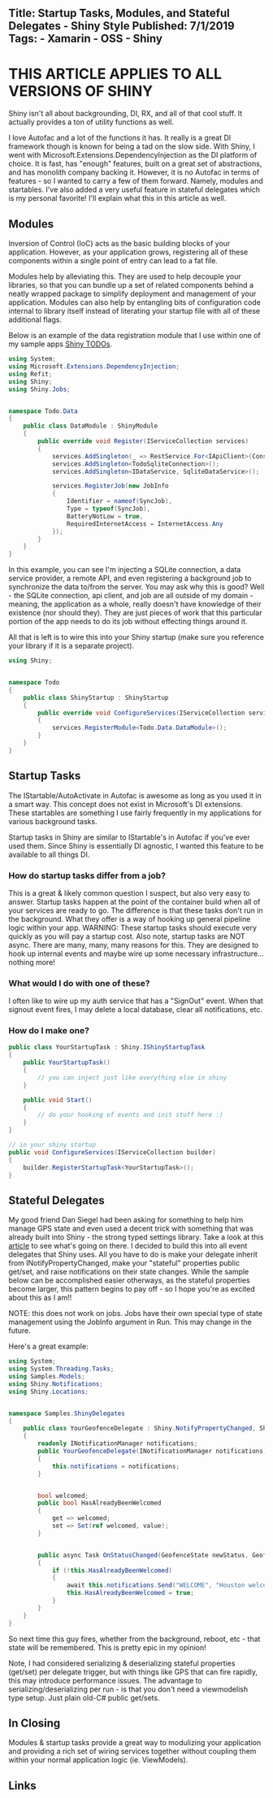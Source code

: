 Title: Startup Tasks, Modules, and Stateful Delegates - Shiny Style
Published: 7/1/2019
Tags:
    - Xamarin
    - OSS
    - Shiny
---

# THIS ARTICLE APPLIES TO ALL VERSIONS OF SHINY

Shiny isn't all about backgrounding, DI, RX, and all of that cool stuff.  It actually provides a ton of utility functions as well.  

I love Autofac and a lot of the functions it has.  It really is a great DI framework though is known for being a tad on the slow side.  With Shiny, I went with Microsoft.Extensions.DependencyInjection as the DI platform of choice.  It is fast, has "enough" features, built on a great set of abstractions, and has monolith company backing it.  However, it is no Autofac in terms of features - so I wanted to carry a few of them forward.  Namely, modules and startables.  I've also added a very useful feature in stateful delegates which is my personal favorite!  I'll explain what this in this article as well.

## Modules
Inversion of Control (IoC) acts as the basic building blocks of your application.  However, as your application grows, registering all of these components within a single point of entry can lead to a fat file.

Modules help by alleviating this.  They are used to help decouple your libraries, so that you can bundle up a set of related components behind a neatly wrapped package to simplify deployment and management of your application. Modules can also help by entangling bits of configuration code internal to library itself instead of literating your startup file with all of these additional flags.

Below is an example of the data registration module that I use within one of my sample apps [Shiny TODOs](https://github.com/aritchie/stream-todo). 

```csharp
using System;
using Microsoft.Extensions.DependencyInjection;
using Refit;
using Shiny;
using Shiny.Jobs;


namespace Todo.Data
{
    public class DataModule : ShinyModule
    {
        public override void Register(IServiceCollection services)
        {
            services.AddSingleton(_ => RestService.For<IApiClient>(Constants.BaseApiUri));
            services.AddSingleton<TodoSqliteConnection>();
            services.AddSingleton<IDataService, SqliteDataService>();

            services.RegisterJob(new JobInfo
            {
                Identifier = nameof(SyncJob),
                Type = typeof(SyncJob),
                BatteryNotLow = true,
                RequiredInternetAccess = InternetAccess.Any
            });
        }
    }
}

```

In this example, you can see I'm injecting a SQLite connection, a data service provider, a remote API, and even registering a background job to synchronize the data to/from the server.  You may ask why this is good?  Well - the SQLite connection, api client, and job are all outside of my domain - meaning, the application as a whole, really doesn't have knowledge of their existence (nor should they).  They are just pieces of work that this particular portion of the app needs to do its job without effecting things around it.  

All that is left is to wire this into your Shiny startup (make sure you reference your library if it is a separate project).

```csharp
using Shiny;


namespace Todo
{
    public class ShinyStartup : ShinyStartup
    {
        public override void ConfigureServices(IServiceCollection services)
        {
            services.RegisterModule<Todo.Data.DataModule>();
        }
    }
}
```



## Startup Tasks
The IStartable/AutoActivate in Autofac is awesome as long as you used it in a smart way.  This concept does not exist in Microsoft's DI extensions.  These startables are something I use fairly frequently in my applications for various background tasks.  

Startup tasks in Shiny are similar to IStartable's in Autofac if you've ever used them.  Since Shiny is essentially DI agnostic, I wanted this feature to be available to all things DI.

### How do startup tasks differ from a job?
This is a great & likely common question I suspect, but also very easy to answer.  Startup tasks happen at the point of the container build when all of your services are ready to go.  The difference is that these tasks don't run in the background.  What they offer is a way of hooking up general pipeline logic within your app.  WARNING: These startup tasks should execute very quickly as you will pay a startup cost.  Also note, startup tasks are NOT async.  There are many, many, many reasons for this.  They are designed to hook up internal events and maybe wire up some necessary infrastructure... nothing more! 

### What would I do with one of these?
I often like to wire up my auth service that has a "SignOut" event.  When that signout event fires, I may delete a local database, clear all notifications, etc. 

### How do I make one?

```csharp
public class YourStartupTask : Shiny.IShinyStartupTask
{
    public YourStartupTask()
    {
        // you can inject just like everything else in shiny
    }

    public void Start()
    {
        // do your hooking of events and init stuff here :)
    }
}

// in your shiny startup
public void ConfigureServices(IServiceCollection builder)
{
    builder.RegisterStartupTask<YourStartupTask>();
}
```


## Stateful Delegates
My good friend Dan Siegel had been asking for something to help him manage GPS state and even used a decent trick with something that was already built into Shiny - the strong typed settings library.  Take a look at this [article](shinysettings) to see what's going on there.  I decided to build this into all event delegates that Shiny uses. All you have to do is make your delegate inherit from INotifyPropertyChanged, make your "stateful" properties public get/set, and raise notifications on their state changes.  While the sample below can be accomplished easier otherways, as the stateful properties become larger, this pattern begins to pay off - so I hope you're as excited about this as I am!!

NOTE: this does not work on jobs.  Jobs have their own special type of state management using the JobInfo argument in Run.  This may change in the future.

Here's a great example:

```csharp
using System;
using System.Threading.Tasks;
using Samples.Models;
using Shiny.Notifications;
using Shiny.Locations;


namespace Samples.ShinyDelegates
{
    public class YourGeofenceDelegate : Shiny.NotifyPropertyChanged, Shiny.Locations.IGeofenceDelegate
    {
        readonly INotificationManager notifications;
        public YourGeofenceDelegate(INotificationManager notifications)
        {
            this.notifications = notifications;
        }


        bool welcomed;
        public bool HasAlreadyBeenWelcomed
        {
            get => welcomed;
            set => Set(ref welcomed, value);
        }


        public async Task OnStatusChanged(GeofenceState newStatus, GeofenceRegion region)
        {
            if (!this.HasAlreadyBeenWelcomed)
            {
                await this.notifications.Send("WELCOME", "Houston welcomes you the first ever Xamarin Developer Summit"); // yes, you can see where this was used :)
                this.HasAlreadyBeenWelcomed = true;
            }
        }
    }
}

```

So next time this guy fires, whether from the background, reboot, etc - that state will be remembered.  This is pretty epic in my opinion!

Note, I had considered serializing & deserializing stateful properties (get/set) per delegate trigger, but with things like GPS that can fire rapidly, this may introduce performance issues.  The advantage to serializing/deserializing per run - is that you don't need a viewmodelish type setup.  Just plain old-C# public get/sets.

## In Closing
Modules & startup tasks provide a great way to modulizing your application and providing a rich set of wiring services together without coupling them within your normal application logic (ie. ViewModels).  


## Links
<?# DefaultBlogLinks /?>
